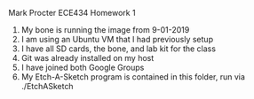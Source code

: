 Mark Procter
ECE434 Homework 1

1) My bone is running the image from 9-01-2019
2) I am using an Ubuntu VM that I had previously setup
3) I have all SD cards, the bone, and lab kit for the class
4) Git was already installed on my host
5) I have joined both Google Groups
6) My Etch-A-Sketch program is contained in this folder, run via ./EtchASketch


